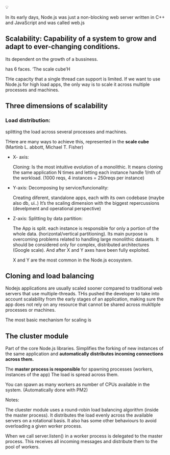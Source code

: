 <aside>
💡

In its early days, Node.js was just a non-blocking web server written in C++
and JavaScript and was called web.js

</aside>

## Scalability: Capability of a system to grow and adapt to ever-changing conditions.

Its dependent on the growth of a bussiness.

has 6 faces. ‘The scale cube’H

THe capacity that a single thread can support is limited. If we want to use Node.js for high load apps, the only way is to scale it across multiple processes and machines.

## Three dimensions of scalability

### Load distribution:

splitting the load across several processes and machines.

THere are many ways to achieve this, represented in the **scale cube** (Martinb L. abbott, Michael T. Fisher)

- X- axis:
    
    Cloning: Is the most intuitive evolution of a monolithic. It means cloning the same application N times and letting each instance handle 1/nth of the workload. (1000 reqs, 4 instances = 250reqs per instance)
    
- Y-axis: Decomposing by service/funcionality:
    
    Creating diferent, standalone apps, each with its own codebase (maybe also db, ui..)
    It’s the scaling dimension with the biggest repercussions (develpment and operational perspective)
     
    
- Z-axis: Splitting by data partition:
    
     The App is split. each instance is responsible for only a portion of the whole data. (horizontal/vertical partitioning). Its main purpose is overcoming problems related to handling large monolithic datasets. It should be considered only for complex, distributed architectures (Google scale). And after X and Y axes have been fully exploited.
    
    X and Y are the most common in the Node.js ecosystem.
    

## Cloning and load balancing

Nodejs applications are usually scaled sooner compared to traditional web servers that use multiple-threads. THis pushed the developer to take into account scalability from the early stages of an application, making sure the app does not rely on any resource that cannot be shared across mukltiple processes or machines.

The most basic mechanism for scaling is 

## The cluster module

Part of the core Node.js libraries. Simplifies the forking of new instances of the same application and **automatically distributes incoming connections across them.**

The **master process is responsible** for spawning processes (workers, instances of the app) The load is spread across them.

You can spawn as many workers as number of CPUs available in the system. (Automatically done with PM2)

Notes:

The cluester module uses a round-robin load balancing algorithm (inside the master process). It distributes the load evenly across the available servers on a rotational basis. It also has some other behaviours to avoid overloading a given worker process.

When we call server.listen() in a worker process is delegated to the master process. This receives all incoming messages and distribute them to the pool of workers.